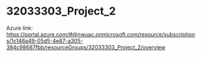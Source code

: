 # 32033303_Project_2
Azure link: https://portal.azure.com/#@nwuac.onmicrosoft.com/resource/subscriptions/1c146a49-05d5-4e87-a305-384c98687fbb/resourceGroups/32033303_Project_2/overview
